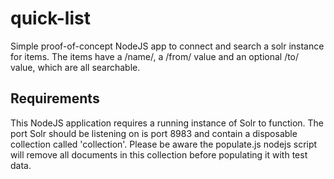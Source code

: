 quick-list
===========================
Simple proof-of-concept NodeJS app to connect and search a solr instance for items. The items have a /name/, a /from/ value and an optional /to/ value, which are all searchable.

Requirements
------------
This NodeJS application requires a running instance of Solr to function. The port Solr should be listening on is port 8983 and contain a disposable collection called 'collection'. Please be aware the populate.js nodejs script will remove all documents in this collection before populating it with test data.
